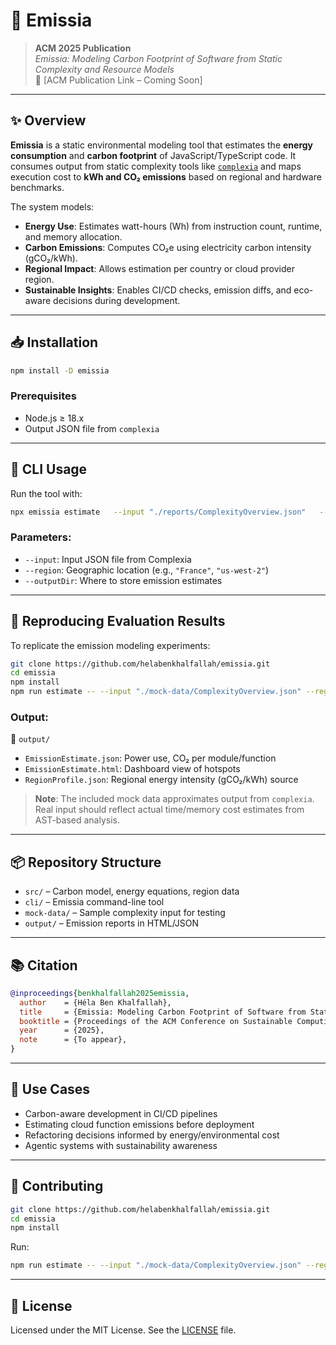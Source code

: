 # 🔋 Emissia

> **ACM 2025 Publication**  
> _Emissia: Modeling Carbon Footprint of Software from Static Complexity and Resource Models_  
> 📄 [ACM Publication Link – Coming Soon]

---

## ✨ Overview

**Emissia** is a static environmental modeling tool that estimates the **energy consumption** and **carbon footprint** of JavaScript/TypeScript code. It consumes output from static complexity tools like [`complexia`](https://github.com/helabenkhalfallah/complexia) and maps execution cost to **kWh and CO₂ emissions** based on regional and hardware benchmarks.

The system models:

- **Energy Use**: Estimates watt-hours (Wh) from instruction count, runtime, and memory allocation.
- **Carbon Emissions**: Computes CO₂e using electricity carbon intensity (gCO₂/kWh).
- **Regional Impact**: Allows estimation per country or cloud provider region.
- **Sustainable Insights**: Enables CI/CD checks, emission diffs, and eco-aware decisions during development.

---

## 📥 Installation

```bash
npm install -D emissia
```

### Prerequisites

- Node.js ≥ 18.x
- Output JSON file from `complexia`

---

## 🚦 CLI Usage

Run the tool with:

```bash
npx emissia estimate   --input "./reports/ComplexityOverview.json"   --region "France"   --outputDir "./emissions"
```

### Parameters:
- `--input`: Input JSON file from Complexia
- `--region`: Geographic location (e.g., `"France"`, `"us-west-2"`)
- `--outputDir`: Where to store emission estimates

---

## 🔬 Reproducing Evaluation Results

To replicate the emission modeling experiments:

```bash
git clone https://github.com/helabenkhalfallah/emissia.git
cd emissia
npm install
npm run estimate -- --input "./mock-data/ComplexityOverview.json" --region "Germany" --outputDir "./output"
```

### Output:

📂 `output/`  
- `EmissionEstimate.json`: Power use, CO₂ per module/function  
- `EmissionEstimate.html`: Dashboard view of hotspots  
- `RegionProfile.json`: Regional energy intensity (gCO₂/kWh) source

> **Note**: The included mock data approximates output from `complexia`. Real input should reflect actual time/memory cost estimates from AST-based analysis.

---

## 📦 Repository Structure

- `src/` – Carbon model, energy equations, region data
- `cli/` – Emissia command-line tool
- `mock-data/` – Sample complexity input for testing
- `output/` – Emission reports in HTML/JSON

---

## 📚 Citation

```bibtex
@inproceedings{benkhalfallah2025emissia,
  author    = {Héla Ben Khalfallah},
  title     = {Emissia: Modeling Carbon Footprint of Software from Static Complexity and Resource Models},
  booktitle = {Proceedings of the ACM Conference on Sustainable Computing (ACM e-Energy)},
  year      = {2025},
  note      = {To appear},
}
```

---

## 🧠 Use Cases

- Carbon-aware development in CI/CD pipelines
- Estimating cloud function emissions before deployment
- Refactoring decisions informed by energy/environmental cost
- Agentic systems with sustainability awareness

---

## 🤝 Contributing

```bash
git clone https://github.com/helabenkhalfallah/emissia.git
cd emissia
npm install
```

Run:

```bash
npm run estimate -- --input "./mock-data/ComplexityOverview.json" --region "Germany" --outputDir "./output"
```

---

## 📜 License

Licensed under the MIT License. See the [LICENSE](./LICENSE) file.
